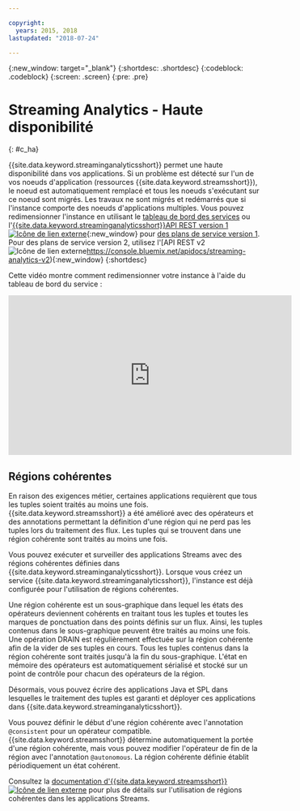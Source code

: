 ```yaml
---

copyright:
  years: 2015, 2018
lastupdated: "2018-07-24"

---
```


<!-- Attribute definitions -->
{:new_window: target="_blank"}
{:shortdesc: .shortdesc}
{:codeblock: .codeblock}
{:screen: .screen}
{:pre: .pre}

# Streaming Analytics - Haute disponibilité
{: #c_ha}

{{site.data.keyword.streaminganalyticsshort}} permet une haute disponibilité dans vos applications. Si un problème est détecté sur l'un de vos noeuds d'application (ressources {{site.data.keyword.streamsshort}}), le noeud est automatiquement remplacé et tous les noeuds s'exécutant sur ce noeud sont migrés. Les travaux ne sont migrés et redémarrés que si l'instance comporte des noeuds d'applications multiples. Vous pouvez redimensionner l'instance en utilisant le [tableau de bord des services](/docs/services/StreamingAnalytics/r_service_dashboard.html) ou l'[{{site.data.keyword.streaminganalyticsshort}}API REST version 1![Icône de lien externe](../../icons/launch-glyph.svg "Icône de lien externe")](https://console.bluemix.net/apidocs/streaming-analytics-v1){:new_window} pour [des plans de service version 1](/docs/services/StreamingAnalytics/service_plans.html). Pour des plans de service version 2, utilisez l'[API REST v2![Icône de lien externe](../../icons/launch-glyph.svg "Icône de lien externe")https://console.bluemix.net/apidocs/streaming-analytics-v2){:new_window}
{:shortdesc}

Cette vidéo montre comment redimensionner votre instance à l'aide du tableau de bord du service :

<iframe width="560" height="315" title="Redimensionner l'instance" src="https://www.youtube.com/embed/zbZ9am9UhPw?rel=0" frameborder="0" allowfullscreen>Redimensionner l'instance</iframe>

## Régions cohérentes
En raison des exigences métier, certaines applications requièrent que tous les tuples soient traités au moins une fois. {{site.data.keyword.streamsshort}} a été amélioré avec des opérateurs et des annotations permettant la définition d'une région qui ne perd pas les tuples lors du traitement des flux. Les tuples qui se trouvent dans une région cohérente sont traités au moins une fois.

Vous pouvez exécuter et surveiller des applications Streams avec des régions cohérentes définies dans {{site.data.keyword.streaminganalyticsshort}}. Lorsque vous créez un service {{site.data.keyword.streaminganalyticsshort}}, l'instance est déjà configurée pour l'utilisation de régions cohérentes.

Une région cohérente est un sous-graphique dans lequel les états des opérateurs deviennent cohérents en traitant tous les tuples et toutes les marques de ponctuation dans des points définis sur un flux. Ainsi, les tuples contenus dans le sous-graphique peuvent être traités au moins une fois. Une opération DRAIN est régulièrement effectuée sur la région cohérente afin de la vider de ses tuples en cours. Tous les tuples contenus dans la région cohérente sont traités jusqu'à la fin du sous-graphique. L'état en mémoire des opérateurs est automatiquement sérialisé et stocké sur un point de contrôle pour chacun des opérateurs de la région.

Désormais, vous pouvez écrire des applications Java et SPL dans lesquelles le traitement des tuples est garanti et déployer ces applications dans {{site.data.keyword.streaminganalyticsshort}}.

Vous pouvez définir le début d'une région cohérente avec l'annotation `@consistent` pour un opérateur compatible. {{site.data.keyword.streamsshort}} détermine automatiquement la portée d'une région cohérente, mais vous pouvez modifier l'opérateur de fin de la région avec l'annotation `@autonomous`. La région cohérente définie établit périodiquement un état cohérent.

Consultez la [documentation d'{{site.data.keyword.streamsshort}} ![Icône de lien externe](../../icons/launch-glyph.svg "Icône de lien externe")](https://www.ibm.com/support/knowledgecenter/SSCRJU_4.2.1/com.ibm.streams.dev.doc/doc/consistentregions.html) pour plus de détails sur l'utilisation de régions cohérentes dans les applications Streams.
